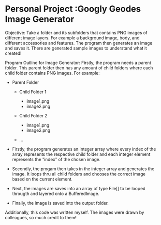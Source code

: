 # Personal Project :Googly Geodes Image Generator

Objective:
Take a folder and its subfolders that contains PNG images of different image layers.
For example a background image, body, and different accessories and features.
The program then generates an image and saves it.
There are generated sample images to understand what it created!
   

Program Outline for Image Generator:
Firstly, the program needs a parent folder.
This parent folder then has any amount of child folders where each child folder contains PNG images.
For example:
- Parent Folder
    - Child Folder 1
      - image1.png
      - image2.png
       
    - Child Folder 2
      - image1.png
      - image2.png
    - ...
    
- Firstly, the program generates an integer array where every index of the array represents the respective child folder and each integer element represents the "index" of the chosen image.
- Secondly, the progam then takes in the integer array and generates the image. It loops thru all child folders and chooses the correct image based on the current element.
- Next, the images are saves into an array of type File[] to be looped througth and layered onto a BufferedImage.
- Finally, the image is saved into the output folder.

Additionally, this code was written myself.
The images were drawn by colleagues, so much credit to them!
